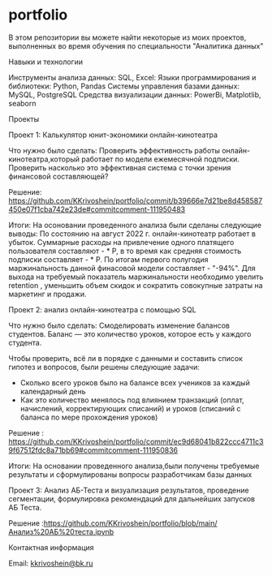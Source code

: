 # portfolio
 В этом репозитории вы можете найти некоторые из моих проектов, выполненных во время обучения по специальности "Аналитика данных"


Навыки и технологии

Инструменты анализа данных: SQL, Excel:
Языки программирования и библиотеки: Python, Pandas
Системы управления базами данных: MySQL, PostgreSQL
Средства визуализации данных: PowerBi, Matplotlib, seaborn



Проекты

Проект 1: Калькулятор юнит-экономики онлайн-кинотеатра

Что нужно было сделать:
Проверить эффективность работы онлайн-кинотеатра,который  работает по модели ежемесячной подписки. Проверить насколько это эффективная система с точки зрения финансовой составляющей?

Решение: https://github.com/KKrivoshein/portfolio/commit/b39666e7d21be8d458587450e07f1cba742e23de#commitcomment-111950483

Итоги:
На осоновании проведенного анализа были сделаны следующие выводы:
По состоянию на август 2022 г. онлайн-кинотеатр работает в убыток. 
Суммарные расходы на привлечение одного платящего  пользователя составляют - * Р,
в то время как средняя стоимость подписки составляет - * Р. 
По итогам  первого полугодия маржинальность данной финасовой модели составляет - "-94%".
Для выхода на требуемый показатель маржинальности необходимо увелить retention ,
уменьшить объем скидок и сократить совокупные затраты на маркетинг  и продажи.


Проект 2: анализ онлайн-кинотеатра с помощью SQL

Что нужно было сделать:
Смоделировать изменение балансов студентов. Баланс — это количество уроков, которое есть у каждого студента. 

Чтобы проверить, всё ли в порядке с данными и составить список гипотез и вопросов, были решены следующие задачи: 
- Сколько всего уроков было на балансе всех учеников за каждый календарный день
- Как это количество менялось под влиянием транзакций (оплат, начислений, корректирующих списаний) и уроков (списаний с баланса по мере прохождения уроков)

Решение : https://github.com/KKrivoshein/portfolio/commit/ec9d68041b822ccc4711c39f67512fdc8a71bb69#commitcomment-111950836

Итоги:
На основании проведенного анализа,были получены требуемые результаты и сформулированы вопросы разработчикам базы данных

Проект 3: Анализ АБ-Теста и визуализация результатов, проведение сегментации, формулировка рекомендаций для дальнейших запусков АБ Теста.

Решение :https://github.com/KKrivoshein/portfolio/blob/main/Анализ%20АБ%20теста.ipynb

Контактная информация

Email: kkrivoshein@bk.ru
